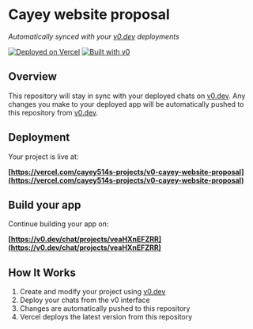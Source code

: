 # Cayey website proposal

*Automatically synced with your [v0.dev](https://v0.dev) deployments*

[![Deployed on Vercel](https://img.shields.io/badge/Deployed%20on-Vercel-black?style=for-the-badge&logo=vercel)](https://vercel.com/cayey514s-projects/v0-cayey-website-proposal)
[![Built with v0](https://img.shields.io/badge/Built%20with-v0.dev-black?style=for-the-badge)](https://v0.dev/chat/projects/veaHXnEFZRR)

## Overview

This repository will stay in sync with your deployed chats on [v0.dev](https://v0.dev).
Any changes you make to your deployed app will be automatically pushed to this repository from [v0.dev](https://v0.dev).

## Deployment

Your project is live at:

**[https://vercel.com/cayey514s-projects/v0-cayey-website-proposal](https://vercel.com/cayey514s-projects/v0-cayey-website-proposal)**

## Build your app

Continue building your app on:

**[https://v0.dev/chat/projects/veaHXnEFZRR](https://v0.dev/chat/projects/veaHXnEFZRR)**

## How It Works

1. Create and modify your project using [v0.dev](https://v0.dev)
2. Deploy your chats from the v0 interface
3. Changes are automatically pushed to this repository
4. Vercel deploys the latest version from this repository